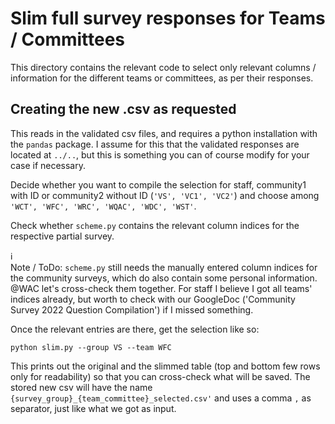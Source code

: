 # Slim full survey responses for Teams / Committees
This directory contains the relevant code to select only relevant columns / information for the different teams or committees, as per their responses.

## Creating the new .csv as requested
This reads in the validated csv files, and requires a python installation with the `pandas` package. I assume for this that the validated responses are located at `../..`, but this is something you can of course modify for your case if necessary.

Decide whether you want to compile the selection for staff, community1 with ID or community2 without ID (`'VS', 'VC1', 'VC2'`) and choose among `'WCT', 'WFC', 'WRC', 'WQAC', 'WDC', 'WST'`.

Check whether `scheme.py` contains the relevant column indices for the respective partial survey.

:information_source:  
Note / ToDo: `scheme.py` still needs the manually entered column indices for the community surveys, which do also contain some personal information. @WAC let's cross-check them together. For staff I believe I got all teams' indices already, but worth to check with our GoogleDoc ('Community Survey 2022 Question Compilation') if I missed something.

Once the relevant entries are there, get the selection like so:

```shell
python slim.py --group VS --team WFC
```

This prints out the original and the slimmed table (top and bottom few rows only for readability) so that you can cross-check what will be saved. The stored new csv will have the name `{survey_group}_{team_committee}_selected.csv'` and uses a comma `,` as separator, just like what we got as input.